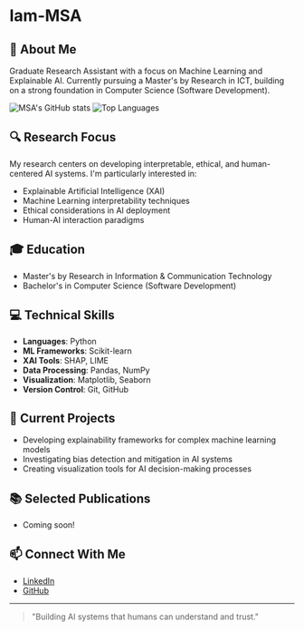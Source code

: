 # Iam-MSA

## 👋 About Me
Graduate Research Assistant with a focus on Machine Learning and Explainable AI. Currently pursuing a Master's by Research in ICT, building on a strong foundation in Computer Science (Software Development).

![MSA's GitHub stats](https://github-readme-stats.vercel.app/api?username=Iam-MSA&theme=gotham&show_icons=true&hide_rank=true)
![Top Languages](https://github-readme-stats.vercel.app/api/top-langs/?username=Iam-MSA&layout=compact&theme=gotham)

## 🔍 Research Focus
My research centers on developing interpretable, ethical, and human-centered AI systems. I'm particularly interested in:
- Explainable Artificial Intelligence (XAI)
- Machine Learning interpretability techniques
- Ethical considerations in AI deployment
- Human-AI interaction paradigms

## 🎓 Education
- Master's by Research in Information & Communication Technology
- Bachelor's in Computer Science (Software Development)

## 💻 Technical Skills
- **Languages**: Python
- **ML Frameworks**: Scikit-learn
- **XAI Tools**: SHAP, LIME
- **Data Processing**: Pandas, NumPy
- **Visualization**: Matplotlib, Seaborn
- **Version Control**: Git, GitHub

## 🚀 Current Projects
- Developing explainability frameworks for complex machine learning models
- Investigating bias detection and mitigation in AI systems
- Creating visualization tools for AI decision-making processes

## 📚 Selected Publications
<!-- Replace with your actual publications when available -->
- Coming soon!

## 📫 Connect With Me
- [LinkedIn](https://www.linkedin.com/in/iammsa/)
- [GitHub](https://github.com/Iam-MSA)
<!-- Add other professional profiles as needed -->

---

> "Building AI systems that humans can understand and trust."
